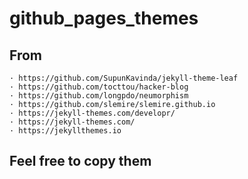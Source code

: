 # github_pages_themes
## From
	· https://github.com/SupunKavinda/jekyll-theme-leaf
	· https://github.com/tocttou/hacker-blog
	· https://github.com/longpdo/neumorphism
	· https://github.com/slemire/slemire.github.io
	· https://jekyll-themes.com/developr/
	· https://jekyll-themes.com/
	· https://jekyllthemes.io
## Feel free to copy them
